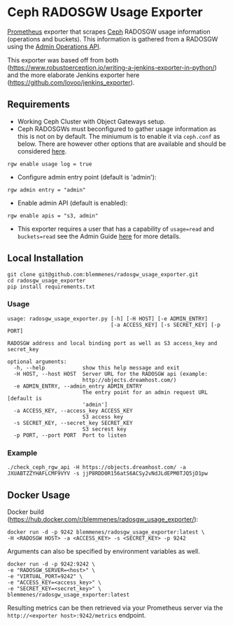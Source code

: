# Ceph RADOSGW Usage Exporter

[Prometheus](https://prometheus.io/) exporter that scrapes
[Ceph](http://ceph.com/) RADOSGW usage information (operations and buckets).
This information is gathered from a RADOSGW using the
[Admin Operations API](http://docs.ceph.com/docs/master/radosgw/adminops/).

This exporter was based off from both
(https://www.robustperception.io/writing-a-jenkins-exporter-in-python/) and the
more elaborate Jenkins exporter here
(https://github.com/lovoo/jenkins_exporter).

## Requirements

* Working Ceph Cluster with Object Gateways setup.
* Ceph RADOSGWs must beconfigured to gather usage information as this is not
on by default. The miniumum is to enable it via `ceph.conf` as below. There are
however other options that are available and should be considered
[here](http://docs.ceph.com/docs/master/radosgw/config-ref/).
```
rgw enable usage log = true
```

* Configure admin entry point (default is 'admin'):
```
rgw admin entry = "admin"
```

* Enable admin API (default is enabled):
```
rgw enable apis = "s3, admin"
```

* This exporter requires a user that has a capability of `usage=read` and
`buckets=read` see the Admin Guide
[here](http://docs.ceph.com/docs/master/radosgw/admin/#add-remove-admin-capabilities)
for more details.

## Local Installation
```
git clone git@github.com:blemmenes/radosgw_usage_exporter.git
cd radosgw_usage_exporter
pip install requirements.txt
```

### Usage
```
usage: radosgw_usage_exporter.py [-h] [-H HOST] [-e ADMIN_ENTRY]
                                 [-a ACCESS_KEY] [-s SECRET_KEY] [-p PORT]

RADOSGW address and local binding port as well as S3 access_key and secret_key

optional arguments:
  -h, --help            show this help message and exit
  -H HOST, --host HOST  Server URL for the RADOSGW api (example:
                        http://objects.dreamhost.com/)
  -e ADMIN_ENTRY, --admin_entry ADMIN_ENTRY
                        The entry point for an admin request URL [default is
                        'admin']
  -a ACCESS_KEY, --access_key ACCESS_KEY
                        S3 access key
  -s SECRET_KEY, --secret_key SECRET_KEY
                        S3 secrest key
  -p PORT, --port PORT  Port to listen
```

### Example
```
./check_ceph_rgw_api -H https://objects.dreamhost.com/ -a JXUABTZZYHAFLCMF9VYV -s jjP8RDD0R156atS6ACSy2vNdJLdEPM0TJQ5jD1pw
```

## Docker Usage
Docker build (https://hub.docker.com/r/blemmenes/radosgw_usage_exporter/):
```
docker run -d -p 9242 blemmenes/radosgw_usage_exporter:latest \
-H <RADOSGW HOST> -a <ACCESS_KEY> -s <SECRET_KEY> -p 9242
```
Arguments can also be specified by environment variables as well.
```
docker run -d -p 9242:9242 \
-e "RADOSGW_SERVER=<host>" \
-e "VIRTUAL_PORT=9242" \
-e "ACCESS_KEY=<access_key>" \
-e "SECRET_KEY=<secret_key>" \
blemmenes/radosgw_usage_exporter:latest
```

Resulting metrics can be then retrieved via your Prometheus server via the
`http://<exporter host>:9242/metrics` endpoint.
